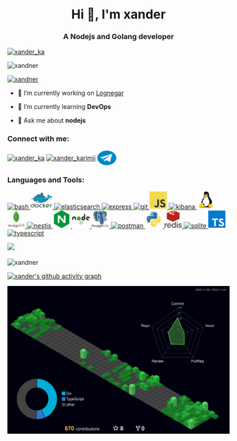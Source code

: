 <h1 align="center">Hi 👋, I'm xander</h1>
<h3 align="center">A Nodejs and Golang developer</h3>

<p align="left"> <a href="https://twitter.com/xander_ka" target="blank"><img src="https://img.shields.io/twitter/follow/xander_ka?logo=twitter&style=for-the-badge" alt="xander_ka" /></a> </p>

<p align="left"> <img src="https://komarev.com/ghpvc/?username=xandner&label=Profile%20views&color=0e75b6&style=flat" alt="xandner" /> </p>

<p align="left"> <a href="https://github.com/ryo-ma/github-profile-trophy"><img src="https://github-profile-trophy.vercel.app/?username=xandner&theme=monokai" alt="xandner" /></a> </p>

- 🔭 I’m currently working on [Lognegar](https://staging.lognegar.ir/)

- 🌱 I’m currently learning **DevOps**

- 💬 Ask me about **nodejs**

<h3 align="left">Connect with me:</h3>
<p align="left">
<a href="https://twitter.com/xander_ka" target="blank"><img align="center" src="https://raw.githubusercontent.com/rahuldkjain/github-profile-readme-generator/master/src/images/icons/Social/twitter.svg" alt="xander_ka" height="30" width="40" /></a>
<a href="https://instagram.com/xander_karimii" target="blank"><img align="center" src="https://raw.githubusercontent.com/rahuldkjain/github-profile-readme-generator/master/src/images/icons/Social/instagram.svg" alt="xander_karimii" height="30" width="40" /></a>
<a href="https://t.me/xander_karimi" target="_blank"><img align="center" src="https://raw.githubusercontent.com/Behzad-Rabiei/behzad-rabiei/main/images/telegram.svg" alt="" height="33" width="43" /></a>
</p>

<h3 align="left">Languages and Tools:</h3>
<p align="left"> <a href="ttps://www.gnu.org/software/bash/" target="_blank" rel="noreferhrer"> <img src="https://encrypted-tbn0.gstatic.com/images?q=tbn:ANd9GcSG5gUimdP30Rn0gKGIlmLtE_8XAgGhttTOvA&usqp=CAU" alt="bash" width="40" height="40"/> </a>   <a href="https://www.docker.com/" target="_blank" rel="noreferrer"> <img src="https://raw.githubusercontent.com/devicons/devicon/master/icons/docker/docker-original-wordmark.svg" alt="docker" width="50" height="40"/> </a> <a href="https://www.elastic.co" target="_blank" rel="noreferrer"> <img src="https://www.vectorlogo.zone/logos/elastic/elastic-icon.svg" alt="elasticsearch" width="40" height="40"/> </a> <a href="https://expressjs.com" target="_blank" rel="noreferrer"> <img src="https://img.shields.io/badge/express.js-%23404d59.svg?style=flat&logo=express&logoColor=%2361DAFB" alt="express" width="90" height="40"/> </a> <a href="https://git-scm.com/" target="_blank" rel="noreferrer"> <img src="https://www.vectorlogo.zone/logos/git-scm/git-scm-icon.svg" alt="git" width="40" height="40"/> </a> <a href="https://developer.mozilla.org/en-US/docs/Web/JavaScript" target="_blank" rel="noreferrer"> <img src="https://raw.githubusercontent.com/devicons/devicon/master/icons/javascript/javascript-original.svg" alt="javascript" width="40" height="40"/> </a> <a href="https://www.elastic.co/kibana" target="_blank" rel="noreferrer"> <img src="https://www.vectorlogo.zone/logos/elasticco_kibana/elasticco_kibana-icon.svg" alt="kibana" width="40" height="40"/> </a> <a href="https://www.linux.org/" target="_blank" rel="noreferrer"> <img src="https://raw.githubusercontent.com/devicons/devicon/master/icons/linux/linux-original.svg" alt="linux" width="40" height="40"/> </a> <a href="https://www.mongodb.com/" target="_blank" rel="noreferrer"> <img src="https://raw.githubusercontent.com/devicons/devicon/master/icons/mongodb/mongodb-original-wordmark.svg" alt="mongodb" width="40" height="40"/> </a> <a href="https://nestjs.com/" target="_blank" rel="noreferrer"> <img src="https://nestjs.com/logo-small-gradient.76616405.svg" alt="nestjs" width="40" height="40"/> </a> <a href="https://www.nginx.com" target="_blank" rel="noreferrer"> <img src="https://raw.githubusercontent.com/devicons/devicon/master/icons/nginx/nginx-original.svg" alt="nginx" width="40" height="40"/> </a> <a href="https://nodejs.org" target="_blank" rel="noreferrer"> <img src="https://raw.githubusercontent.com/devicons/devicon/master/icons/nodejs/nodejs-original-wordmark.svg" alt="nodejs" width="40" height="40"/> </a>  <a href="https://www.postgresql.org" target="_blank" rel="noreferrer"> <img src="https://raw.githubusercontent.com/devicons/devicon/master/icons/postgresql/postgresql-original-wordmark.svg" alt="postgresql" width="40" height="40"/> </a> <a href="https://postman.com" target="_blank" rel="noreferrer"> <img src="https://www.vectorlogo.zone/logos/getpostman/getpostman-icon.svg" alt="postman" width="40" height="40"/> </a> <a href="https://www.python.org" target="_blank" rel="noreferrer"> <img src="https://raw.githubusercontent.com/devicons/devicon/master/icons/python/python-original.svg" alt="python" width="40" height="40"/> </a>  <a href="https://redis.io" target="_blank" rel="noreferrer"> <img src="https://raw.githubusercontent.com/devicons/devicon/master/icons/redis/redis-original-wordmark.svg" alt="redis" width="40" height="40"/> </a> <a href="https://www.sqlite.org/" target="_blank" rel="noreferrer"> <img src="https://www.vectorlogo.zone/logos/sqlite/sqlite-icon.svg" alt="sqlite" width="40" height="40"/> </a> <a href="https://www.typescriptlang.org/" target="_blank" rel="noreferrer"> <img src="https://raw.githubusercontent.com/devicons/devicon/master/icons/typescript/typescript-original.svg" alt="typescript" width="40" height="40"/> </a> <a href="https://www.typescriptlang.org/" target="_blank" rel="noreferrer"> <img src="https://go.dev/images/gophers/pilot-bust.svg" alt="typescript" width="50" height="50"/> </a> </p>

![](https://github-readme-stats.vercel.app/api/top-langs/?username=xandner&theme=dark&hide_border=false&include_all_commits=false&count_private=false&layout=compact&count_weight=0.3)

<p><img align="center" src="https://github-readme-streak-stats.herokuapp.com/?user=xandner&" alt="xandner" /></p>

[![xander's github activity graph](https://github-readme-activity-graph.vercel.app/graph?username=xandner&theme=github-compact)](https://github.com/xandner/github-readme-activity-graph)
<p>
<img src="./profile-3d-contrib/profile-night-green.svg"/>
</p>
